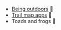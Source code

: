 - [Being outdoors](https://www.nps.gov/index.htm) :seedling:
- [Trail map apps](https://www.alltrails.com/) :iphone:
- Toads and frogs :frog:

